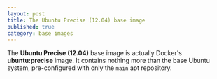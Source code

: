 ```yaml
---
layout: post
title: The Ubuntu Precise (12.04) base image
published: true
category: base images
---
```


The **Ubuntu Precise (12.04)** base image is actually Docker's **ubuntu:precise** image. It contains nothing more than the base Ubuntu system, pre-configured with only the `main` apt repository.